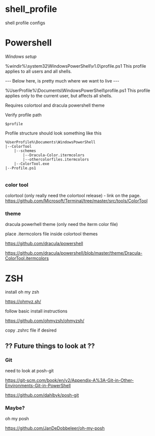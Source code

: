 # shell_profile
shell profile configs

# Powershell
_Windows setup_

%windir%\system32\WindowsPowerShell\v1.0\profile.ps1 
This profile applies to all users and all shells.

--- Below here, is pretty much where we want to live ---

%UserProfile%\Documents\WindowsPowerShell\profile.ps1 
This profile applies only to the current user, but affects all shells.

Requires colortool and dracula powershell theme

Verify profile path

```$profile```

Profile structure should look something like this

```
%UserProfile%\Documents\WindowsPowerShell
|--ColorTool
    |--schemes
        |--Dracula-Color.itermcolors
        |--othercolorfiles.itermcolors
    |--ColorTool.exe
|--Profile.ps1
  

```
### color tool
colortool (only really need the colortool release) - link on the page.
https://github.com/Microsoft/Terminal/tree/master/src/tools/ColorTool

### theme
dracula powerhell theme (only need the iterm color file)

place .itermcolors file inside colortool themes 

https://github.com/dracula/powershell

https://github.com/dracula/powershell/blob/master/theme/Dracula-ColorTool.itermcolors

# ZSH

install oh my zsh

https://ohmyz.sh/


follow basic install instructions

https://github.com/ohmyzsh/ohmyzsh/

copy .zshrc file if desired

## ?? Future things to look at ?? 
### Git
need to look at posh-git

https://git-scm.com/book/en/v2/Appendix-A%3A-Git-in-Other-Environments-Git-in-PowerShell

https://github.com/dahlbyk/posh-git

### Maybe?
oh my posh

https://github.com/JanDeDobbeleer/oh-my-posh

